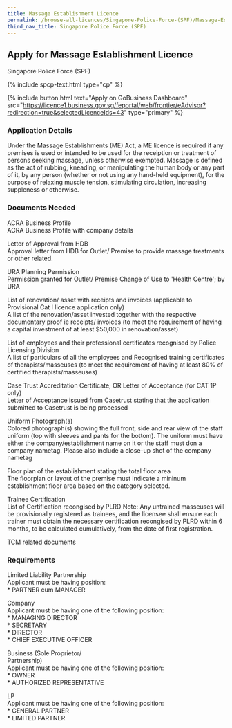 ```yaml
---
title: Massage Establishment Licence
permalink: /browse-all-licences/Singapore-Police-Force-(SPF)/Massage-Establishment-Licence
third_nav_title: Singapore Police Force (SPF)
---
```


## Apply for Massage Establishment Licence

Singapore Police Force (SPF)

{% include spcp-text.html type="cp" %}

{% include button.html text="Apply on GoBusiness Dashboard" src="https://licence1.business.gov.sg/feportal/web/frontier/eAdvisor?redirection=true&selectedLicenceIds=43" type="primary" %}

### Application Details

<p>Under the Massage Establishments (ME) Act, a ME licence is required if any premises is used or intended to be used for the receiption or treatment of persons seeking massage, unless otherwise exempted. Massage is defined as the act of rubbing, kneading, or manipulating the human body or any part of it, by any person (whether or not using any hand-held equipment), for the purpose of relaxing muscle tension, stimulating circulation, increasing suppleness or otherwise.</p>

### Documents Needed

<p>ACRA Business Profile<br />ACRA Business Profile with company details</p>
<p>Letter of Approval from HDB<br />Approval letter from HDB for Outlet/ Premise to provide massage treatments or other related.</p>
<p>URA Planning Permission<br />Permission granted for Outlet/ Premise Change of Use to 'Health Centre'; by URA</p>
<p>List of renovation/ asset with receipts and invoices (applicable to Provisional Cat I licence application only)<br />A list of the renovation/asset invested together with the respective documentary proof ie receipts/ invoices (to meet the requirement of having a capital investment of at least $50,000 in renovation/asset)</p>
<p>List of employees and their professional certificates recognised by Police Licensing Division<br />A list of particulars of all the employees and Recognised training certificates of therapists/masseuses (to meet the requirement of having at least 80% of certified therapists/masseuses)</p>
<p>Case Trust Accreditation Certificate; OR Letter of Acceptance (for CAT 1P only)<br />Letter of Acceptance issued from Casetrust stating that the application submitted to Casetrust is being processed</p>
<p>Uniform Photograph(s)<br />Colored photograph(s) showing the full front, side and rear view of the staff uniform (top with sleeves and pants for the bottom). The uniform must have either the company/establishment name on it or the staff must don a company nametag. Please also include a close-up shot of the company nametag</p>
<p>Floor plan of the establishment stating the total floor area<br />The floorplan or layout of the premise must indicate a mininum establishment floor area based on the category selected.</p>
<p>Trainee Certification<br />List of Certification recongised by PLRD Note: Any untrained masseuses will be provisionally registered as trainees, and the licensee shall ensure each trainer must obtain the necessary certification recongised by PLRD within 6 months, to be calculated cumulatively, from the date of first registration.</p>
<p>TCM related documents</p>

### Requirements

<p>Limited Liability Partnership<br />Applicant must be having position:<br />* PARTNER cum MANAGER</p>
<p>Company<br />Applicant must be having one of the following position:<br />* MANAGING DIRECTOR<br />* SECRETARY<br />* DIRECTOR<br />* CHIEF EXECUTIVE OFFICER</p>
<p>Business (Sole Proprietor/<br />Partnership)<br />Applicant must be having one of the following position:<br />* OWNER<br />* AUTHORIZED REPRESENTATIVE</p>
<p>LP<br />Applicant must be having one of the following position:<br />* GENERAL PARTNER<br />* LIMITED PARTNER</p>

